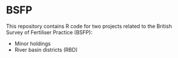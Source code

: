 # BSFP

This repository contains R code for two projects related to the British Survey of Fertiliser Practice (BSFP):

* Minor holdings
* River basin districts (RBD)


